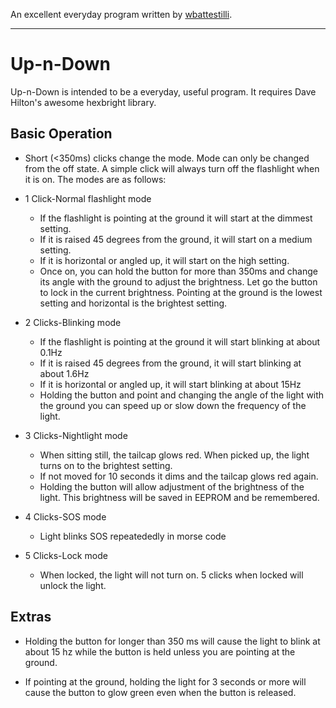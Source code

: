 
An excellent everyday program written by [wbattestilli](https://github.com/wbattestilli/hexbright).

------------------------------------------------

Up-n-Down
==========

Up-n-Down is intended to be a everyday, useful program.  It requires Dave Hilton's awesome hexbright library.

Basic Operation
----------------
* Short (<350ms) clicks change the mode.  Mode can only be changed from the off state. A simple click will always turn off the flashlight when it is on. The modes are as follows:

*   1 Click-Normal flashlight mode
    *   If the flashlight is pointing at the ground it will start at the dimmest setting.
    *   If it is raised 45 degrees from the ground, it will start on a medium setting.
    *   If it is horizontal or angled up, it will start on the high setting. 
    *   Once on, you can hold the button for more than 350ms and change its angle with the ground to adjust the brightness.  Let go the button to lock in the current brightness. Pointing at the ground is the lowest setting and horizontal is the brightest setting.

*   2 Clicks-Blinking mode
    *   If the flashlight is pointing at the ground it will start blinking at about 0.1Hz
    *   If it is raised 45 degrees from the ground, it will start blinking at about 1.6Hz
    *   If it is horizontal or angled up, it will start blinking at about 15Hz
    *   Holding the button and point and changing the angle of the light with the ground you can speed up or slow down the frequency of the light.

*   3 Clicks-Nightlight mode
    *   When sitting still, the tailcap glows red.  When picked up, the light turns on to the brightest setting.  
    *   If not moved for 10 seconds it dims and the tailcap glows red again.
    *   Holding the button will allow adjustment of the brightness of the light. This brightness will be saved in EEPROM and be remembered.

*   4 Clicks-SOS mode
    *   Light blinks SOS repeatededly in morse code

*   5 Clicks-Lock mode
    *   When locked, the light will not turn on.  5 clicks when locked will unlock the light.

Extras
----------------
*   Holding the button for longer than 350 ms will cause the light to blink at about 15 hz while the button is held unless you are pointing at the ground.

*   If pointing at the ground, holding the light for 3 seconds or more will cause the button to glow green even when the button is released. 
